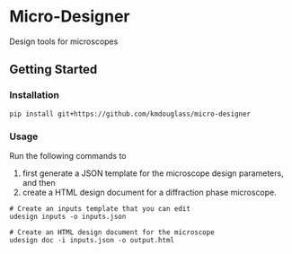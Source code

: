 # Micro-Designer

Design tools for microscopes

## Getting Started

### Installation

```console
pip install git+https://github.com/kmdouglass/micro-designer
```

### Usage

 Run the following commands to 
 
 1. first generate a JSON template for the microscope design parameters, and then
 2. create a HTML design document for a diffraction phase microscope.

```console
# Create an inputs template that you can edit
udesign inputs -o inputs.json

# Create an HTML design document for the microscope
udesign doc -i inputs.json -o output.html
```
